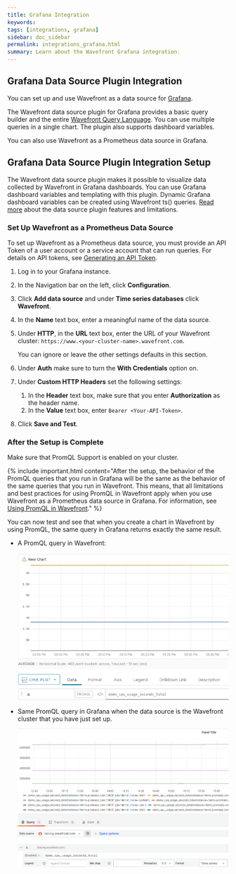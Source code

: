 ```yaml
---
title: Grafana Integration
keywords:
tags: [integrations, grafana]
sidebar: doc_sidebar
permalink: integrations_grafana.html
summary: Learn about the Wavefront Grafana integration.
---
```


## Grafana Data Source Plugin Integration

You can set up and use Wavefront as a data source for [Grafana](https://www.grafana.com/).

The Wavefront data source plugin for Grafana provides a basic query builder and the entire [Wavefront Query Language](https://docs.wavefront.com/query_language_reference.html). You can use multiple queries in a single chart. The plugin also supports dashboard variables. 

You can also use Wavefront as a Prometheus data source in Grafana.

## Grafana Data Source Plugin Integration Setup

The Wavefront data source plugin makes it possible to visualize data collected by Wavefront in Grafana dashboards. You can use Grafana dashboard variables and templating with this plugin. Dynamic Grafana dashboard variables can be created using Wavefront ts() queries. [Read more](https://github.com/wavefrontHQ/grafana-wavefront-datasource) about the data source plugin features and limitations.

### Set Up Wavefront as a Prometheus Data Source

To set up Wavefront as a Prometheus data source, you must provide an API Token of a user account or a service account that can run queries. For details on API tokens, see [Generating an API Token](https://docs.wavefront.com/wavefront_api.html#generating-an-api-token).

1. Log in to your Grafana instance.

2. In the Navigation bar on the left, click **Configuration**. 

3. Click **Add data source** and under **Time series databases** click **Wavefront**. 

4. In the **Name** text box, enter a meaningful name of the data source. 

5. Under **HTTP**, in the **URL** text box, enter the URL of your Wavefront cluster: `https://www.<your-cluster-name>.wavefront.com`.
   
   You can ignore or leave the other settings defaults in this section.
   
6. Under **Auth** make sure to turn the **With Credentials** option on.

7. Under **Custom HTTP Headers** set the following settings:
    
    1. In the **Header** text box, make sure that you enter **Authorization** as the header name.
    2. In the **Value** text box, enter `Bearer <Your-API-Token>`. 
    
8. Click **Save and Test**.

### After the Setup is Complete

Make sure that PromQL Support is enabled on your cluster. 

{% include important.html content="After the setup, the behavior of the PromQL queries that you run in Grafana will be the same as the behavior of the same queries that you run in Wavefront. This means, that all limitations and best practices for using PromQL in Wavefront apply when you use Wavefront as a Prometheus data source in Grafana. For information, see [Using PromQL in Wavefront](https://docs.wavefront.com/wavefront_prometheus.html)." %}

You can now test and see that when you create a chart in Wavefront by using PromQL, the same query in Grafana returns exactly the same result.

* A PromQL query in Wavefront:

   ![PromQL query in Wavefront](images/grafana-wavefront-example-promQL.png)

* Same PromQL query in Grafana when the data source is the Wavefront cluster that you have just set up.

   ![PromQL query in Grafana](images/grafana-wavefront-promQL.png)
 
 
